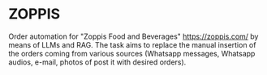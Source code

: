 # ZOPPIS
Order automation for "Zoppis Food and Beverages" https://zoppis.com/ by means of LLMs and RAG. The task aims to replace the manual insertion of the orders coming from various sources (Whatsapp messages, Whatsapp audios, e-mail, photos of post it with desired orders).
